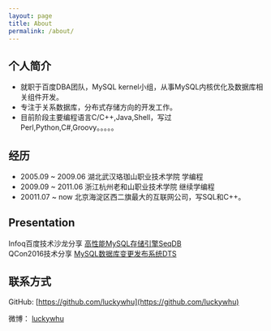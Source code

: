 ```yaml
---
layout: page
title: About
permalink: /about/
---
```


## 个人简介

- 就职于百度DBA团队，MySQL kernel小组，从事MySQL内核优化及数据库相关组件开发。
- 专注于关系数据库，分布式存储方向的开发工作。
- 目前阶段主要编程语言C/C++,Java,Shell，写过Perl,Python,C#,Groovy。。。。。

## 经历

- 2005.09 ~ 2009.06 湖北武汉珞珈山职业技术学院 学编程 
- 2009.09 ~ 2011.06 浙江杭州老和山职业技术学院 继续学编程
- 20011.07 ~ now 北京海淀区西二旗最大的互联网公司，写SQL和C++。

## Presentation

Infoq百度技术沙龙分享 [高性能MySQL存储引擎SeqDB](http://www.infoq.com/cn/presentations/seqdb-high-performance-mysql-storage-engine/)  
QCon2016技术分享 [MySQL数据库变更发布系统DTS](http://2016.qconbeijing.com/presentation/2838)  

## 联系方式

GitHub: [https://github.com/luckywhu](https://github.com/luckywhu)

微博： [luckywhu](http://weibo.com/u/2121576993)
